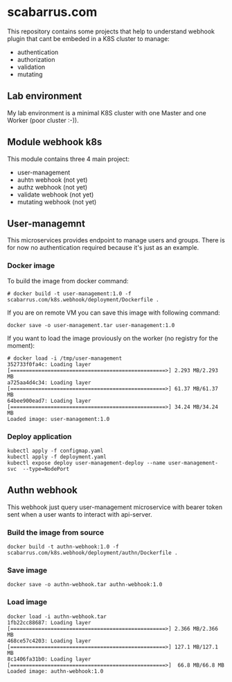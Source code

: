 # scabarrus.com
This repository contains some projects that help to understand webhook plugin that cant be embeded in a K8S cluster to manage:
- authentication
- authorization
- validation
- mutating

## Lab environment
My lab environment is a minimal K8S cluster with one Master and one Worker (poor cluster :-)).

## Module webhook k8s

This module contains three 4 main project:
- user-management 
- auhtn webhook (not yet)
- authz webhook (not yet)
- validate webhook (not yet)
- mutating webhook (not yet)

## User-managemnt
This microservices provides endpoint to manage users and groups.
There is for now no authentication required because it's just as an example.

### Docker image 
To build the image from docker command:
```
# docker build -t user-management:1.0 -f scabarrus.com/k8s.webhook/deployment/Dockerfile . 
```

If you are on remote VM you can save this image with following command:
```
docker save -o user-management.tar user-management:1.0
```

If you want to load the image proviously on the worker (no registry for the moment):<br>
```
# docker load -i /tmp/user-management
352733f0fa4c: Loading layer [==================================================>] 2.293 MB/2.293 MB
a725aa4d4c34: Loading layer [==================================================>] 61.37 MB/61.37 MB
64bee900ead7: Loading layer [==================================================>] 34.24 MB/34.24 MB
Loaded image: user-management:1.0
```

### Deploy application
```
kubectl apply -f configmap.yaml
kubectl apply -f deployment.yaml
kubectl expose deploy user-management-deploy --name user-management-svc  --type=NodePort
```

## Authn webhook
This webhook just query user-management microservice with bearer token sent when a user wants to interact with api-server.

### Build the image from source
```
docker build -t authn-webhook:1.0 -f scabarrus.com/k8s.webhook/deployment/authn/Dockerfile .
```

### Save image
```
docker save -o authn-webhook.tar authn-webhook:1.0
```

### Load image
```
docker load -i authn-webhook.tar 
1fb22cc88687: Loading layer [==================================================>] 2.366 MB/2.366 MB
468ce57c4203: Loading layer [==================================================>] 127.1 MB/127.1 MB
8c1406fa31b0: Loading layer [==================================================>]  66.8 MB/66.8 MB
Loaded image: authn-webhook:1.0
```

### 

